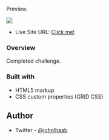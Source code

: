 Preview.

![](/assets/images/screenshot.png)

- Live Site URL: [Click me!](https://johnhaab.github.io/3-column-preview-card-component-main/)

### Overview

Completed challenge.

### Built with

- HTML5 markup
- CSS custom properties (GRID CSS)

## Author

- Twitter - [@johnlhaab](https://www.twitter.com/johnlhaab)
